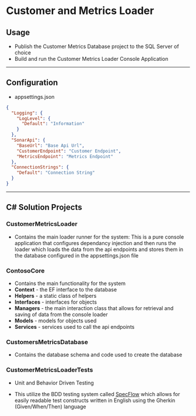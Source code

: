 # Customer and Metrics Loader

## Usage
- Publish the Customer Metrics Database project to the SQL Server of choice
- Build and run the Customer Metrics Loader Console Application

*** 
## Configuration
* appsettings.json
```json
{
  "Logging": {
    "LogLevel": {
      "Default": "Information"
    }
  },
  "SonarApi": {
    "BaseUrl": "Base Api Url",
    "CustomerEndpoint": "Customer Endpoint",
    "MetricsEndpoint": "Metrics Endpoint"
  },
  "ConnectionStrings": {
    "Default": "Connection String"
  }
}
```
***
## C# Solution Projects
### CustomerMetricsLoader
- Contains the main loader runner for the system:
This is a pure console application that configures dependancy injection and then runs the loader which loads the data from the api endpoints and stores them in the database configured in the appsettings.json file
### ContosoCore
- Contains the main functionality for the system
- **Context** - the EF interface to the database
- **Helpers** - a static class of helpers
- **Interfaces** - interfaces for objects 
- **Managers** - the main interaction class that allows for retrieval and saving of data from the console loader
- **Models** - models for objects used
- **Services** - services used to call the api endpoints
### CustomersMetricsDatabase
* Contains the database schema and code used to create the database
### CustomerMetricsLoaderTests
* Unit and Behavior Driven Testing
- This utilize the BDD testing system called [SpecFlow](https://specflow.org/) which allows for easily readable test constructs written in English using the Gherkin (Given/When/Then) language

